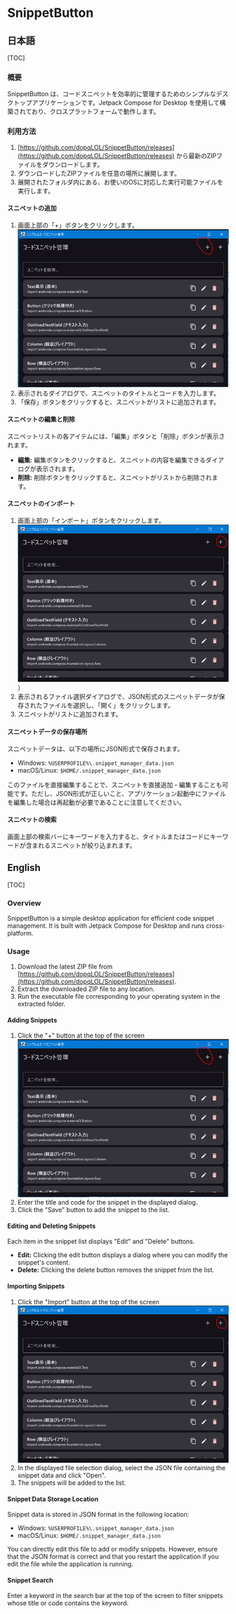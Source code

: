# SnippetButton

## 日本語

[TOC]

### 概要

SnippetButton は、コードスニペットを効率的に管理するためのシンプルなデスクトップアプリケーションです。Jetpack Compose for Desktop を使用して構築されており、クロスプラットフォームで動作します。

### 利用方法

1.  [https://github.com/dopqLOL/SnippetButton/releases](https://github.com/dopqLOL/SnippetButton/releases) から最新のZIPファイルをダウンロードします。
2.  ダウンロードしたZIPファイルを任意の場所に展開します。
3.  展開されたフォルダ内にある、お使いのOSに対応した実行可能ファイルを実行します。

#### スニペットの追加

1.  画面上部の「+」ボタンをクリックします。 ![screenshot_add_snippet.png](screenshot_add_snippet.png) 
2.  表示されるダイアログで、スニペットのタイトルとコードを入力します。
3.  「保存」ボタンをクリックすると、スニペットがリストに追加されます。

#### スニペットの編集と削除

スニペットリストの各アイテムには、「編集」ボタンと「削除」ボタンが表示されます。

*   **編集:** 編集ボタンをクリックすると、スニペットの内容を編集できるダイアログが表示されます。
*   **削除:** 削除ボタンをクリックすると、スニペットがリストから削除されます。

#### スニペットのインポート

1.  画面上部の「インポート」ボタンをクリックします。![screenshot_file_dialog.png](screenshot_file_dialog.png) ）
2.  表示されるファイル選択ダイアログで、JSON形式のスニペットデータが保存されたファイルを選択し、「開く」をクリックします。
3.  スニペットがリストに追加されます。

#### スニペットデータの保存場所

スニペットデータは、以下の場所にJSON形式で保存されます。

*   Windows: `%USERPROFILE%\.snippet_manager_data.json`
*   macOS/Linux: `$HOME/.snippet_manager_data.json`

このファイルを直接編集することで、スニペットを直接追加・編集することも可能です。ただし、JSON形式が正しいこと、アプリケーション起動中にファイルを編集した場合は再起動が必要であることに注意してください。

#### スニペットの検索

画面上部の検索バーにキーワードを入力すると、タイトルまたはコードにキーワードが含まれるスニペットが絞り込まれます。

## English

[TOC]

### Overview

SnippetButton is a simple desktop application for efficient code snippet management. It is built with Jetpack Compose for Desktop and runs cross-platform.

### Usage

1.  Download the latest ZIP file from [https://github.com/dopqLOL/SnippetButton/releases](https://github.com/dopqLOL/SnippetButton/releases).
2.  Extract the downloaded ZIP file to any location.
3.  Run the executable file corresponding to your operating system in the extracted folder.

#### Adding Snippets

1.  Click the "+" button at the top of the screen  ![screenshot_add_snippet.png](screenshot_add_snippet.png) 
2.  Enter the title and code for the snippet in the displayed dialog.
3.  Click the "Save" button to add the snippet to the list.

#### Editing and Deleting Snippets

Each item in the snippet list displays "Edit" and "Delete" buttons.

*   **Edit:** Clicking the edit button displays a dialog where you can modify the snippet's content.
*   **Delete:** Clicking the delete button removes the snippet from the list.

#### Importing Snippets

1.  Click the "Import" button at the top of the screen  ![screenshot_file_dialog.png](screenshot_file_dialog.png)
2.  In the displayed file selection dialog, select the JSON file containing the snippet data and click "Open".
3.  The snippets will be added to the list.

#### Snippet Data Storage Location

Snippet data is stored in JSON format in the following location:

*   Windows: `%USERPROFILE%\.snippet_manager_data.json`
*   macOS/Linux: `$HOME/.snippet_manager_data.json`

You can directly edit this file to add or modify snippets. However, ensure that the JSON format is correct and that you restart the application if you edit the file while the application is running.

#### Snippet Search

Enter a keyword in the search bar at the top of the screen to filter snippets whose title or code contains the keyword.